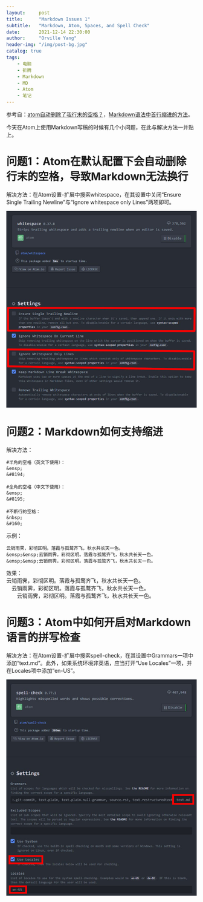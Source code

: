 ```yaml
---
layout:     post
title:      "Markdown Issues 1"
subtitle:   "Markdown, Atom, Spaces, and Spell Check"
date:       2021-12-14 22:30:00
author:     "Orville Yang"
header-img: "/img/post-bg.jpg"
catalog: true
tags:
    - 电脑
    - 折腾
    - Markdown
    - MD
    - Atom
    - 笔记
---
```


参考自：[atom自动删除了我行末的空格？](https://segmentfault.com/q/1010000006249322)，[Markdown语法中首行缩进的方法](https://www.jianshu.com/p/0d347f8a997d)。  

今天在Atom上使用Markdown写稿的时候有几个小问题，在此与解决方法一并贴上。

# 问题1：Atom在默认配置下会自动删除行末的空格，导致Markdown无法换行

解决方法：在Atom设置-扩展中搜索whitespace，在其设置中关闭“Ensure Single Trailing Newline”与“Ignore whitespace only Lines”两项即可。

<img src="/img/in-post/2021-12-14-MDIssue1/1_space.jpg" width="600">  

# 问题2：Markdown如何支持缩进

解决方法：
```shell
#半角的空格（英文下使用）：
&ensp;
&#8194;

#全角的空格（中文下使用）：
&emsp;
&#8195;

#不断行的空格：
&nbsp;
&#160;
```

示例：
```shell
云销雨霁，彩彻区明。落霞与孤鹜齐飞，秋水共长天一色。  
&ensp;&ensp;云销雨霁，彩彻区明。落霞与孤鹜齐飞，秋水共长天一色。  
&emsp;&emsp;云销雨霁，彩彻区明。落霞与孤鹜齐飞，秋水共长天一色。  
```
效果：  
云销雨霁，彩彻区明。落霞与孤鹜齐飞，秋水共长天一色。  
&ensp;&ensp;云销雨霁，彩彻区明。落霞与孤鹜齐飞，秋水共长天一色。  
&emsp;&emsp;云销雨霁，彩彻区明。落霞与孤鹜齐飞，秋水共长天一色。  

# 问题3：Atom中如何开启对Markdown语言的拼写检查

解决方法：在Atom设置-扩展中搜索spell-check，在其设置中Grammars一项中添加“text.md”。此外，如果系统环境非英语，应当打开“Use Locales”一项，并在Locales项中添加“en-US”。  

<img src="/img/in-post/2021-12-14-MDIssue1/2_spellcheck.jpg" width="600">  